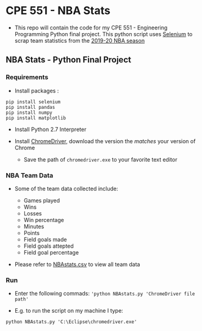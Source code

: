 # CPE 551 - NBA Stats

- This repo will contain the code for my CPE 551 - Engineering Programming Python final project. This python 
script uses [Selenium](https://selenium-python.readthedocs.io/) to scrap team statistics from the [2019-20 NBA season](https://stats.nba.com/teams/traditional/)

## NBA Stats - Python Final Project

### Requirements

- Install packages :  

```
pip install selenium 
pip install pandas
pip install numpy
pip install matplotlib
```

- Install Python 2.7 Interpreter

- Install [ChromeDriver](https://sites.google.com/a/chromium.org/chromedriver/downloads), download the version the _matches_ your version of Chrome
	- Save the path of `chromedriver.exe` to your favorite text editor

### NBA Team Data

- Some of the team data collected include:
	- Games played
	- Wins
	- Losses
	- Win percentage
	- Minutes
	- Points
	- Field goals made
	- Field goals attepted
	- Field goal percentage

- Please refer to [NBAstats.csv](..blob/master/NBA/NBAstats.csv) to view all team data

### Run

- Enter the following commads:
`'python NBAstats.py 'ChromeDriver file path' `

- E.g. to run the script on my machine I type:

`python NBAstats.py 'C:\Eclipse\chromedriver.exe' `
 
